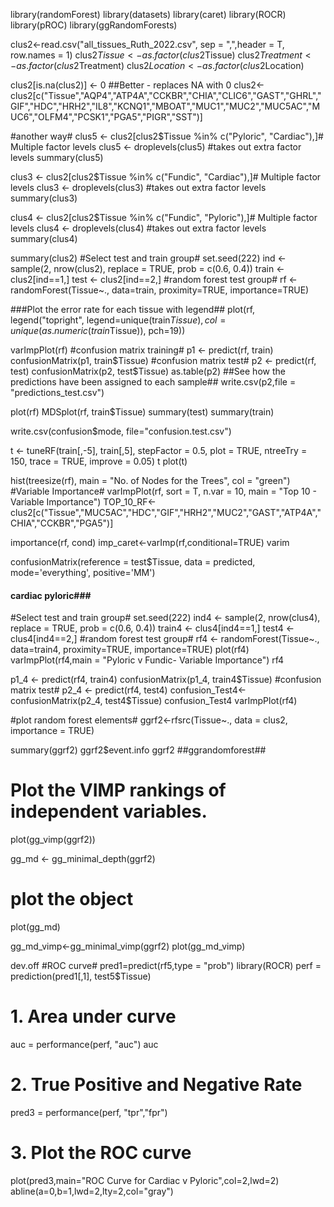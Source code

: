 library(randomForest)
library(datasets)
library(caret)
library(ROCR)
library(pROC)
library(ggRandomForests)



clus2<-read.csv("all_tissues_Ruth_2022.csv", sep = ",",header = T, row.names = 1)
clus2$Tissue<-as.factor(clus2$Tissue)
clus2$Treatment<-as.factor(clus2$Treatment)
clus2$Location<-as.factor(clus2$Location)


clus2[is.na(clus2)] <- 0 ##Better - replaces NA with 0
clus2<-clus2[c("Tissue","AQP4","ATP4A","CCKBR","CHIA","CLIC6","GAST","GHRL","GIF","HDC","HRH2","IL8","KCNQ1","MBOAT","MUC1","MUC2","MUC5AC","MUC6","OLFM4","PCSK1","PGA5","PIGR","SST")]

#another way#
clus5 <- clus2[clus2$Tissue %in% c("Pyloric", "Cardiac"),]# Multiple factor levels
clus5 <- droplevels(clus5)  #takes out extra factor levels
summary(clus5)

clus3 <- clus2[clus2$Tissue %in% c("Fundic", "Cardiac"),]# Multiple factor levels
clus3 <- droplevels(clus3)  #takes out extra factor levels
summary(clus3)

clus4 <- clus2[clus2$Tissue %in% c("Fundic", "Pyloric"),]# Multiple factor levels
clus4 <- droplevels(clus4)  #takes out extra factor levels
summary(clus4)


summary(clus2)
#Select test and train group#
set.seed(222)
ind <- sample(2, nrow(clus2), replace = TRUE, prob = c(0.6, 0.4))
train <- clus2[ind==1,]
test <- clus2[ind==2,]
#random forest test group#
rf <- randomForest(Tissue~., data=train, proximity=TRUE, importance=TRUE)

###Plot the error rate for each tissue with legend##
plot(rf, legend("topright", legend=unique(train$Tissue), col=unique(as.numeric(train$Tissue)), pch=19))


varImpPlot(rf) 
#confusion matrix training#
p1 <- predict(rf, train)
confusionMatrix(p1, train$Tissue)
#confusion matrix test#
p2 <- predict(rf, test)
confusionMatrix(p2, test$Tissue)
as.table(p2)
##See how the predictions have been assigned to each sample##
write.csv(p2,file = "predictions_test.csv")

plot(rf)
MDSplot(rf, train$Tissue)
summary(test)
summary(train)

write.csv(confusion$mode, file="confusion.test.csv")
          
t <- tuneRF(train[,-5], train[,5],
            stepFactor = 0.5,
            plot = TRUE,
            ntreeTry = 150,
            trace = TRUE,
            improve = 0.05)
t
plot(t)

hist(treesize(rf),
     main = "No. of Nodes for the Trees",
     col = "green")
#Variable Importance#
varImpPlot(rf,
           sort = T,
           n.var = 10,
           main = "Top 10 - Variable Importance")
TOP_10_RF<-clus2[c("Tissue","MUC5AC","HDC","GIF","HRH2","MUC2","GAST","ATP4A","CHIA","CCKBR","PGA5")]

importance(rf, cond)
imp_caret<-varImp(rf,conditional=TRUE)
varim

confusionMatrix(reference = test$Tissue, data = predicted, mode='everything', positive='MM')

#### cardiac pyloric###
#Select test and train group#
set.seed(222)
ind4 <- sample(2, nrow(clus4), replace = TRUE, prob = c(0.6, 0.4))
train4 <- clus4[ind4==1,]
test4 <- clus4[ind4==2,]
#random forest test group#
rf4 <- randomForest(Tissue~., data=train4, proximity=TRUE, importance=TRUE)
plot(rf4)
varImpPlot(rf4,main = "Pyloric v Fundic- Variable Importance") 
rf4

p1_4 <- predict(rf4, train4)
confusionMatrix(p1_4, train4$Tissue)
#confusion matrix test#
p2_4 <- predict(rf4, test4)
confusion_Test4<-confusionMatrix(p2_4, test4$Tissue)
confusion_Test4
varImpPlot(rf4)

#plot random forest elements#
ggrf2<-rfsrc(Tissue~., data = clus2, importance = TRUE)

summary(ggrf2)
ggrf2$event.info
ggrf2
##ggrandomforest##
# Plot the VIMP rankings of independent variables.
plot(gg_vimp(ggrf2))


gg_md <- gg_minimal_depth(ggrf2)
# plot the object
plot(gg_md)

gg_md_vimp<-gg_minimal_vimp(ggrf2)
plot(gg_md_vimp)



dev.off
#ROC curve#
pred1=predict(rf5,type = "prob")
library(ROCR)
perf = prediction(pred1[,1], test5$Tissue)
# 1. Area under curve
auc = performance(perf, "auc")
auc
# 2. True Positive and Negative Rate
pred3 = performance(perf, "tpr","fpr")
# 3. Plot the ROC curve
plot(pred3,main="ROC Curve for Cardiac v Pyloric",col=2,lwd=2)
abline(a=0,b=1,lwd=2,lty=2,col="gray")
